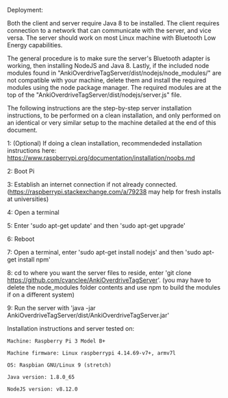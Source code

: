 Deployment:

Both the client and server require Java 8 to be installed. The client requires connection to 
a network that can communicate with the server, and vice versa. The server should work on most 
Linux machine with Bluetooth Low Energy capabilities. 

The general procedure is to make sure the server's Bluetooth adapter is working, then 
installing NodeJS and Java 8. Lastly, if the included node modules found in 
"AnkiOverdriveTagServer/dist/nodejs/node_modules/" are not compatible with your machine, 
delete them and install the required modules using the node package manager. The required 
modules are at the top of the "AnkiOverdriveTagServer/dist/nodejs/server.js" file.

The following instructions are the step-by-step server installation instructions, to be 
performed on a clean installation, and only performed on an identical or very similar setup
to the machine detailed at the end of this document.

1: (Optional) If doing a clean installation, recommendeded installation instructions here:
https://www.raspberrypi.org/documentation/installation/noobs.md

2: Boot Pi

3: Establish an internet connection if not already connected.
(https://raspberrypi.stackexchange.com/a/79238 may help for fresh installs at universities)

4: Open a terminal

5: Enter 'sudo apt-get update' and then 'sudo apt-get upgrade'

6: Reboot

7: Open a terminal, enter 'sudo apt-get install nodejs' and then 'sudo apt-get install npm'

8: cd to where you want the server files to reside, enter 
'git clone https://github.com/cvanclee/AnkiOverdriveTagServer'. (you may have to delete the 
node_modules folder contents and use npm to build the modules if on a different system)

9: Run the server with 'java -jar AnkiOverdriveTagServer/dist/AnkiOverdriveTagServer.jar'
	
Installation instructions and server tested on:

	Machine: Raspberry Pi 3 Model B+
	
	Machine firmware: Linux raspberrypi 4.14.69-v7+, armv7l
	
	OS: Raspbian GNU/Linux 9 (stretch)
	
	Java version: 1.8.0_65
	
	NodeJS version: v8.12.0
